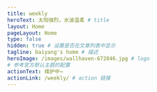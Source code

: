 ```yaml
---
title: weekly 
heroText: 太阳强烈，水波温柔 # title
layout: Home
pageLayout: Home
type: false
hidden: true # 设置是否在文章列表中显示
tagline: baiyang's home # 描述
heroImage: /images/wallhaven-672846.jpg # logo
# 参考官方默认主题的配置
actionText: 维护中→  
actionLink: /weekly/ # action 链接
---
```



